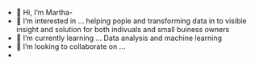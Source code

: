 - 👋 Hi, I’m Martha-
- 👀 I’m interested in ... helping pople and transforming data in to visible insight and solution for both indivuals and small buiness owners
- 🌱 I’m currently learning ... Data analysis and machine learning
- 💞️ I’m looking to collaborate on ...
- 

<!---
Martha-smiley/Martha-smiley is a ✨ special ✨ repository because its `README.md` (this file) appears on your GitHub profile.
You can click the Preview link to take a look at your changes.
--->
